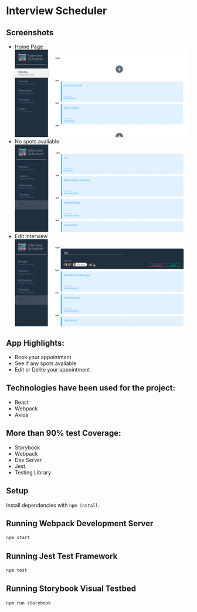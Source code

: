 # Interview Scheduler

## Screenshots

- Home Page
  !["Home page"](https://github.com/DenysPyshniuk/scheduler/blob/master/public/images/Screenshot-1.png?raw=true)
- No spots avaliable
  !["My posts"](https://github.com/DenysPyshniuk/scheduler/blob/master/public/images/Screenshot-2.png?raw=true)
- Edit interview
  !["Profile page"](https://github.com/DenysPyshniuk/scheduler/blob/master/public/images/Screenshot-3.png?raw=true)

## App Highlights:

- Book your appointment
- See if any spots avaliable
- Edit or Delite your appointment

## Technologies have been used for the project:

- React
- Webpack
- Axios

## More than 90% test Coverage:

- Storybook
- Webpack
- Dev Server
- Jest.
- Testing Library

## Setup

Install dependencies with `npm install`.

## Running Webpack Development Server

```sh
npm start
```

## Running Jest Test Framework

```sh
npm test
```

## Running Storybook Visual Testbed

```sh
npm run storybook
```
